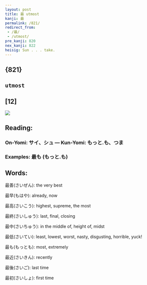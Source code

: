 ```yaml
---
layout: post
title: 最 utmost
kanji: 最
permalink: /821/
redirect_from:
 - /最/
 - /utmost/
pre_kanji: 820
nex_kanji: 822
heisig: Sun . . . take.
---
```


## {821}

## `utmost`

## [12]

<div class="stroke"><img src="E69C80.png" /></div>

## Reading:

### On-Yomi: サイ、シュ &mdash; Kun-Yomi: もっと.も、つま

### Examples: 最も (もっと.も)

## Words:

最善(さいぜん): the very best

最早(もはや): already, now

最高(さいこう): highest, supreme, the most

最終(さいしゅう): last, final, closing

最中(さいちゅう): in the middle of, height of, midst

最低(さいてい): least, lowest, worst, nasty, disgusting, horrible, yuck!

最も(もっとも): most, extremely

最近(さいきん): recently

最後(さいご): last time

最初(さいしょ): first time
